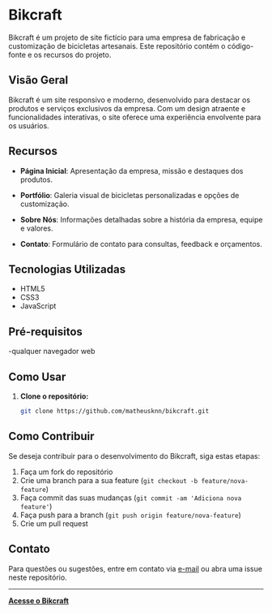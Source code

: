 # Bikcraft

Bikcraft é um projeto de site fictício para uma empresa de fabricação e customização de bicicletas artesanais. Este repositório contém o código-fonte e os recursos do projeto.

## Visão Geral

Bikcraft é um site responsivo e moderno, desenvolvido para destacar os produtos e serviços exclusivos da empresa. Com um design atraente e funcionalidades interativas, o site oferece uma experiência envolvente para os usuários.

## Recursos

- **Página Inicial**: Apresentação da empresa, missão e destaques dos produtos.

- **Portfólio**: Galeria visual de bicicletas personalizadas e opções de customização.

- **Sobre Nós**: Informações detalhadas sobre a história da empresa, equipe e valores.

- **Contato**: Formulário de contato para consultas, feedback e orçamentos.

## Tecnologias Utilizadas

- HTML5
- CSS3 
- JavaScript 

## Pré-requisitos
-qualquer navegador web

## Como Usar

1. **Clone o repositório:**
   ```bash
   git clone https://github.com/matheusknn/bikcraft.git

   
## Como Contribuir

Se deseja contribuir para o desenvolvimento do Bikcraft, siga estas etapas:

1. Faça um fork do repositório
2. Crie uma branch para a sua feature (`git checkout -b feature/nova-feature`)
3. Faça commit das suas mudanças (`git commit -am 'Adiciona nova feature'`)
4. Faça push para a branch (`git push origin feature/nova-feature`)
5. Crie um pull request

## Contato

Para questões ou sugestões, entre em contato via [e-mail](mailto:matheuskenji5@gmail.com) ou abra uma issue neste repositório.

---

**[Acesse o Bikcraft](https://github.com/matheusknn/bikcraft)**
